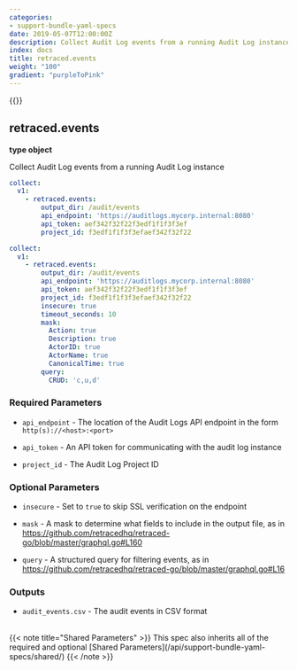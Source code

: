 ```yaml
---
categories:
- support-bundle-yaml-specs
date: 2019-05-07T12:00:00Z
description: Collect Audit Log events from a running Audit Log instance
index: docs
title: retraced.events
weight: "100"
gradient: "purpleToPink"
---
```


{{<legacynotice>}}

## retraced.events

**type object**

Collect Audit Log events from a running Audit Log instance


```yaml
collect:
  v1:
    - retraced.events:
        output_dir: /audit/events
        api_endpoint: 'https://auditlogs.mycorp.internal:8080'
        api_token: aef342f32f22f3edf1f1f3f3ef
        project_id: f3edf1f1f3f3efaef342f32f22
```

```yaml
collect:
  v1:
    - retraced.events:
        output_dir: /audit/events
        api_endpoint: 'https://auditlogs.mycorp.internal:8080'
        api_token: aef342f32f22f3edf1f1f3f3ef
        project_id: f3edf1f1f3f3efaef342f32f22
        insecure: true
        timeout_seconds: 10
        mask:
          Action: true
          Description: true
          ActorID: true
          ActorName: true
          CanonicalTime: true
        query:
          CRUD: 'c,u,d'
```


### Required Parameters


- `api_endpoint` - The location of the Audit Logs API endpoint in the form `http(s)://<host>:<port>`


- `api_token` - An API token for communicating with the audit log instance


- `project_id` - The Audit Log Project ID



### Optional Parameters


- `insecure` - Set to `true` to skip SSL verification on the endpoint


- `mask` - A mask to determine what fields to include in the output file, as in https://github.com/retracedhq/retraced-go/blob/master/graphql.go#L160


- `query` - A structured query for filtering events, as in https://github.com/retracedhq/retraced-go/blob/master/graphql.go#L16



### Outputs

    
- `audit_events.csv` - The audit events in CSV format


<br>
{{< note title="Shared Parameters" >}}
This spec also inherits all of the required and optional [Shared Parameters](/api/support-bundle-yaml-specs/shared/)
{{< /note >}}

  